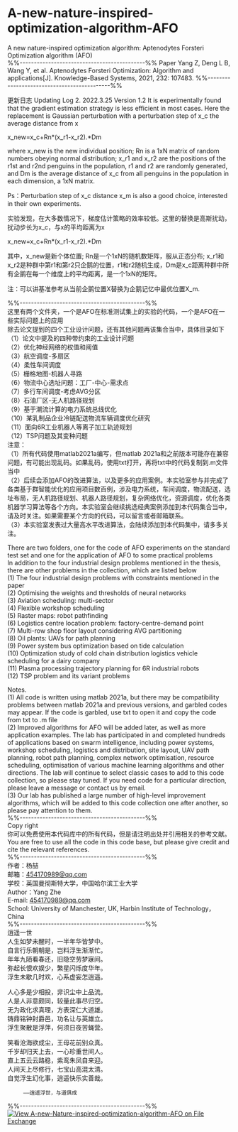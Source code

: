 # A-new-nature-inspired-optimization-algorithm-AFO
A new nature-inspired optimization algorithm: Aptenodytes Forsteri Optimization algorithm (AFO)  
%%--------------------------------------------%%
Paper
Yang Z, Deng L B, Wang Y, et al. Aptenodytes Forsteri Optimization: Algorithm and applications[J]. Knowledge-Based Systems, 2021, 232: 107483.
%%--------------------------------------------%%

更新日志 Updating Log
2. 2022.3.25 
Version 1.2
It is experimentally found that the gradient estimation strategy is less efficient in most cases. Here the replacement is Gaussian perturbation with a perturbation step of x_c the average distance from x

x_new=x_c+Rn*(x_r1-x_r2).*Dm

where x_new is the new individual position; Rn is a 1xN matrix of random numbers obeying normal distribution; x_r1 and x_r2 are the positions of the r1st and r2nd penguins in the population, r1 and r2 are randomly generated, and Dm is the average distance of x_c from all penguins in the population in each dimension, a 1xN matrix.

Ps：Perturbation step of x_c distance x_m is also a good choice, interested in their own experiments.

实验发现，在大多数情况下，梯度估计策略的效率较低。这里的替换是高斯扰动，扰动步长为x_c，与x的平均距离为x

x_new=x_c+Rn*(x_r1-x_r2).*Dm

其中，x_new是新个体位置; Rn是一个1xN的随机数矩阵，服从正态分布; x_r1和x_r2是种群中第r1和第r2只企鹅的位置，r1和r2随机生成，Dm是x_c距离种群中所有企鹅在每一个维度上的平均距离，是一个1xN的矩阵。

注：可以讲基准参考从当前企鹅位置X替换为企鹅记忆中最优位置X_m.

%%--------------------------------------------%%  
这里有两个文件夹，一个是AFO在标准测试集上的实验的代码，一个是AFO在一些实际问题上的应用  
除去论文提到的四个工业设计问题，还有其他问题再该集合当中，具体目录如下  
（1）论文中提及的四种带约束的工业设计问题  
（2）优化神经网络的权值和阈值  
（3）航空调度-多扇区  
（4）柔性车间调度  
（5）栅格地图-机器人寻路  
（6）物流中心选址问题：工厂-中心-需求点  
（7）多行车间调度-考虑AVG分区  
（8）石油厂区-无人机路径规划  
（9）基于潮流计算的电力系统总线优化  
（10）某乳制品企业冷链配送物流车辆调度优化研究  
（11）面向6R工业机器人等离子加工轨迹规划  
（12）TSP问题及其变种问题  
注意：  
（1）所有代码使用matlab2021a编写，但matlab 2021a和之前版本可能存在兼容问题，有可能出现乱码。如果乱码，使用txt打开，再将txt中的代码复制到.m文件当中  
（2）后续会添加AFO的改进算法，以及更多的应用案例。本实验室参与并完成了各类基于群智能优化的应用项目数百例，涉及电力系统，车间调度，物流配送，选址布局，无人机路径规划、机器人路径规划，复杂网络优化，资源调度，优化各类机器学习算法等各个方向。本实验室会继续挑选经典案例添加到本代码集合当中，请及时关注。如果需要某个方向的代码，可以留言或者邮箱联系。  
（3）本实验室发表过大量高水平改进算法，会陆续添加到本代码集中，请多多关注。  
  
There are two folders, one for the code of AFO experiments on the standard test set and one for the application of AFO to some practical problems  
In addition to the four industrial design problems mentioned in the thesis, there are other problems in the collection, which are listed below  
(1) The four industrial design problems with constraints mentioned in the paper  
(2) Optimising the weights and thresholds of neural networks  
(3) Aviation scheduling: multi-sector  
(4) Flexible workshop scheduling  
(5) Raster maps: robot pathfinding  
(6) Logistics centre location problem: factory-centre-demand point  
(7) Multi-row shop floor layout considering AVG partitioning   
(8) Oil plants: UAVs for path planning  
(9) Power system bus optimization based on tide calculation  
(10) Optimization study of cold chain distribution logistics vehicle scheduling for a dairy company  
(11) Plasma processing trajectory planning for 6R industrial robots  
(12) TSP problem and its variant problems  
  
Notes.  
(1) All code is written using matlab 2021a, but there may be compatibility problems between matlab 2021a and previous versions, and garbled codes may appear. If the code is garbled, use txt to open it and copy the code from txt to .m file  
(2) Improved algorithms for AFO will be added later, as well as more application examples. The lab has participated in and completed hundreds of applications based on swarm intelligence, including power systems, workshop scheduling, logistics and distribution, site layout, UAV path planning, robot path planning, complex network optimisation, resource scheduling, optimisation of various machine learning algorithms and other directions. The lab will continue to select classic cases to add to this code collection, so please stay tuned. If you need code for a particular direction, please leave a message or contact us by email.  
(3) Our lab has published a large number of high-level improvement algorithms, which will be added to this code collection one after another, so please pay attention to them.  
%%--------------------------------------------%%  
Copy right    
你可以免费使用本代码库中的所有代码，但是请注明出处并引用相关的参考文献。  
You are free to use all the code in this code base, but please give credit and cite the relevant references.  
%%--------------------------------------------%%  
作者：杨喆  
邮箱：454170989@qq.com  
学校：英国曼彻斯特大学，中国哈尔滨工业大学  
Author：Yang Zhe  
E-mail: 454170989@qq.com  
School: University of Manchester, UK, Harbin Institute of Technology，China  
%%--------------------------------------------%%  
逍遥一世  
人生如梦未醒时，一半年华皆梦中。  
自言行乐朝朝是，岂料浮生渐渐忙。  
年年九陌看春还，旧隐空劳梦寐间。  
弥起长恨欢娱少，繁星闪烁度华年。  
浮生未歇几时欢，心系虚妄怎逍遥。  

人心多是少相投，非识尘中上品流。  
人是人非意颇同，较量此事尽归空。  
无为政化求真理，方表深仁大道雄。  
铸鼎铭钟封爵邑，功名让与英雄立。  
浮生聚散是浮萍，何须日夜苦蝇营。  

笑看沧海欲成尘，王母花前别众真。  
千岁却归天上去，一心珍重世间人。  
直上五云云路稳，紫鸾朱凤自来迎。  
人间天上尽修行，七宝山高混太清。  
自觉浮生幻化事，逍遥快乐实善哉。  
  
         ——逍遥浮世，与道俱成    
%%--------------------------------------------%%  
[![View A-new-Nature-inspired-optimization-algorithm-AFO on File Exchange](https://www.mathworks.com/matlabcentral/images/matlab-file-exchange.svg)](https://ww2.mathworks.cn/matlabcentral/fileexchange/85700-a-new-nature-inspired-optimization-algorithm-afo)
